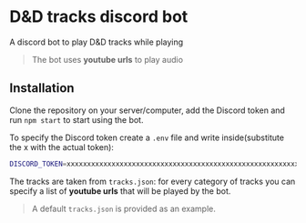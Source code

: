 # D&D tracks discord bot
A discord bot to play D&D tracks while playing

> The bot uses **youtube urls** to play audio

## Installation
Clone the repository on your server/computer, add the Discord token and run `npm start` to start using the bot.

To specify the Discord token create a `.env` file and write inside(substitute the x with the actual token):
```bash
DISCORD_TOKEN=xxxxxxxxxxxxxxxxxxxxxxxxxxxxxxxxxxxxxxxxxxxxxxxxxxxxxxxxxxx
```

The tracks are taken from `tracks.json`: for every category of tracks you can specify a list of **youtube urls** that will be played by the bot.

> A default `tracks.json` is provided as an example.
